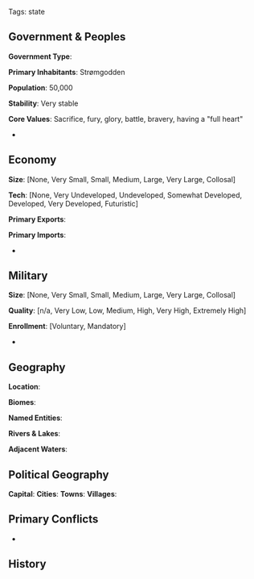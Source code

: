 Tags: state

## Government & Peoples

**Government Type**:

**Primary Inhabitants**: Strømgodden

**Population**: 50,000

**Stability**: Very stable

**Core Values**: Sacrifice, fury, glory, battle, bravery, having a "full heart"

- 


## Economy

**Size**: [None, Very Small, Small, Medium, Large, Very Large, Collosal]

**Tech**: [None, Very Undeveloped, Undeveloped, Somewhat Developed, Developed, Very Developed, Futuristic] 

**Primary Exports**: 

**Primary Imports**: 

- 


## Military

**Size**: [None, Very Small, Small, Medium, Large, Very Large, Collosal]

**Quality**: [n/a, Very Low, Low, Medium, High, Very High, Extremely High]

**Enrollment**: [Voluntary, Mandatory]

- 


## Geography

**Location**: 

**Biomes**: 

**Named Entities**:

**Rivers & Lakes**: 

**Adjacent Waters**: 


## Political Geography

**Capital**: 
**Cities**: 
**Towns**: 
**Villages**: 


## Primary Conflicts

- 


## History

